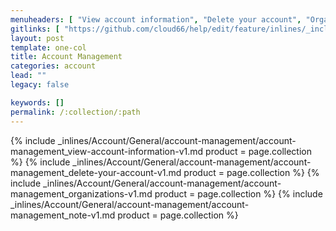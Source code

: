 ```yaml
---
menuheaders: [ "View account information", "Delete your account", "Organizations", "Note:" ]
gitlinks: [ "https://github.com/cloud66/help/edit/feature/inlines/_includes/_inlines/Account/General/account-management/account-management_view-account-information-v1.md", "https://github.com/cloud66/help/edit/feature/inlines/_includes/_inlines/Account/General/account-management/account-management_delete-your-account-v1.md", "https://github.com/cloud66/help/edit/feature/inlines/_includes/_inlines/Account/General/account-management/account-management_organizations-v1.md", "https://github.com/cloud66/help/edit/feature/inlines/_includes/_inlines/Account/General/account-management/account-management_note-v1.md" ]
layout: post
template: one-col
title: Account Management
categories: account
lead: ""
legacy: false

keywords: []
permalink: /:collection/:path
---
```




{% include _inlines/Account/General/account-management/account-management_view-account-information-v1.md  product = page.collection %}
{% include _inlines/Account/General/account-management/account-management_delete-your-account-v1.md  product = page.collection %}
{% include _inlines/Account/General/account-management/account-management_organizations-v1.md  product = page.collection %}
{% include _inlines/Account/General/account-management/account-management_note-v1.md  product = page.collection %}
